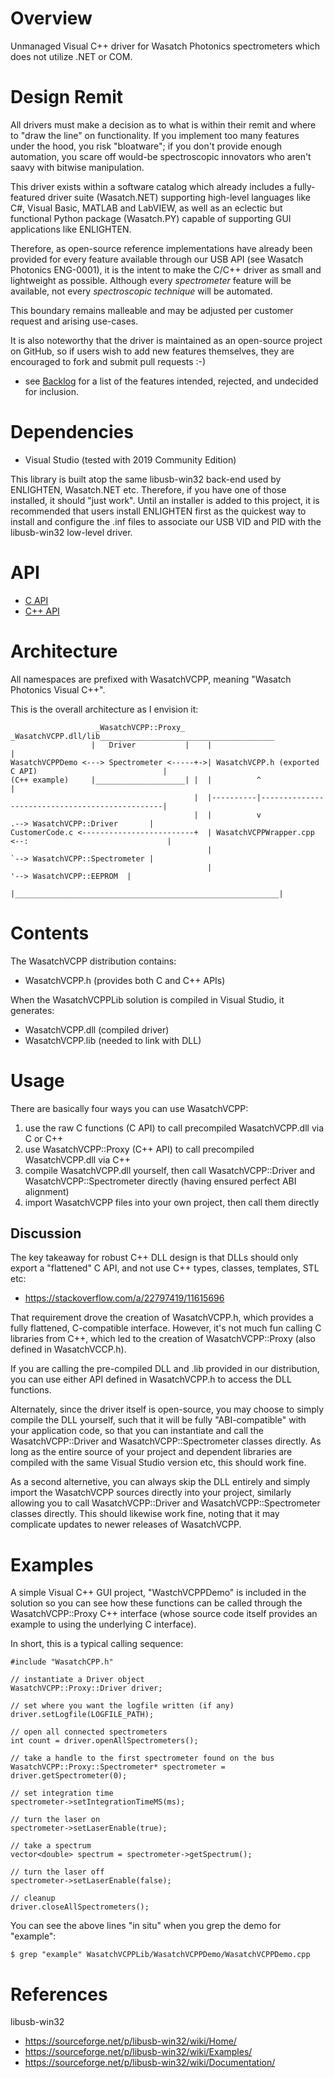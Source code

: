 # Overview

Unmanaged Visual C++ driver for Wasatch Photonics spectrometers which does not 
utilize .NET or COM.

# Design Remit

All drivers must make a decision as to what is within their remit and where to 
"draw the line" on functionality.  If you implement too many features under the hood,
you risk "bloatware"; if you don't provide enough automation, you scare off 
would-be spectroscopic innovators who aren't saavy with bitwise manipulation.

This driver exists within a software catalog which already includes a 
fully-featured driver suite (Wasatch.NET) supporting high-level languages like
C#, Visual Basic, MATLAB and LabVIEW, as well as an eclectic but functional 
Python package (Wasatch.PY) capable of supporting GUI applications like ENLIGHTEN.

Therefore, as open-source reference implementations have already been provided
for every feature available through our USB API (see Wasatch Photonics ENG-0001),
it is the intent to make the C/C++ driver as small and lightweight as possible.
Although every _spectrometer_ feature will be available, not every _spectroscopic
technique_ will be automated.

This boundary remains malleable and may be adjusted per customer request and
arising use-cases.

It is also noteworthy that the driver is maintained as an open-source project
on GitHub, so if users wish to add new features themselves, they are encouraged to 
fork and submit pull requests :-)

* see [Backlog](README_BACKLOG.md) for a list of the features intended, rejected,
and undecided for inclusion.

# Dependencies

- Visual Studio (tested with 2019 Community Edition)

This library is built atop the same libusb-win32 back-end used by ENLIGHTEN, 
Wasatch.NET etc.  Therefore, if you have one of those installed, it should "just 
work".  Until an installer is added to this project, it is recommended that users
install ENLIGHTEN first as the quickest way to install and configure the .inf
files to associate our USB VID and PID with the libusb-win32 low-level driver.

# API

* [C API](https://wasatchphotonics.com/api/Wasatch.VCPP/_wasatch_v_c_p_p_wrapper_8h.html)
* [C++ API](https://wasatchphotonics.com/api/Wasatch.VCPP/namespace_wasatch_v_c_p_p_1_1_proxy.html)

# Architecture

All namespaces are prefixed with WasatchVCPP, meaning "Wasatch Photonics Visual C++".

This is the overall architecture as I envision it:

                       _WasatchVCPP::Proxy_      _WasatchVCPP.dll/lib_______________________________________   
                      |   Driver           |    |                                                           |
    WasatchVCPPDemo <---> Spectrometer <-----+->| WasatchVCPP.h (exported C API)                            |
    (C++ example)     |____________________| |  |          ^                                                |
                                             |  |----------|------------------------------------------------|
                                             |  |          v                 .--> WasatchVCPP::Driver       |
    CustomerCode.c <-------------------------+  | WasatchVCPPWrapper.cpp <--:                               |
                                                |                            `--> WasatchVCPP::Spectrometer |
                                                |                                 '--> WasatchVCPP::EEPROM  |
                                                |___________________________________________________________|
# Contents

The WasatchVCPP distribution contains:

- WasatchVCPP.h (provides both C and C++ APIs)

When the WasatchVCPPLib solution is compiled in Visual Studio, it generates:

- WasatchVCPP.dll (compiled driver)
- WasatchVCPP.lib (needed to link with DLL)

# Usage

There are basically four ways you can use WasatchVCPP:

1. use the raw C functions (C API) to call precompiled WasatchVCPP.dll via C or C++
2. use WasatchVCPP::Proxy (C++ API) to call precompiled WasatchVCPP.dll via C++
3. compile WasatchVCPP.dll yourself, then call WasatchVCPP::Driver and 
   WasatchVCPP::Spectrometer directly (having ensured perfect ABI alignment)
4. import WasatchVCPP files into your own project, then call them directly 

## Discussion

The key takeaway for robust C++ DLL design is that DLLs should only export a 
"flattened" C API, and not use C++ types, classes, templates, STL etc:

- https://stackoverflow.com/a/22797419/11615696

That requirement drove the creation of WasatchVCPP.h, which provides
a fully flattened, C-compatible interface.  However, it's not much fun calling C 
libraries from C++, which led to the creation of WasatchVCPP::Proxy (also 
defined in WasatchVCCP.h).

If you are calling the pre-compiled DLL and .lib provided in our distribution,
you can use either API defined in WasatchVCPP.h to access the DLL functions.  

Alternately, since the driver itself is open-source, you may choose to simply 
compile the DLL yourself, such that it will be fully "ABI-compatible" with your
application code, so that you can instantiate and call the WasatchVCPP::Driver
and WasatchVCPP::Spectrometer classes directly.  As long as the entire source
of your project and dependent libraries are compiled with the same Visual Studio
version etc, this should work fine.

As a second alternetive, you can always skip the DLL entirely and simply import
the WasatchVCPP sources directly into your project, similarly allowing you to call
WasatchVCPP::Driver and WasatchVCPP::Spectrometer classes directly.  This should
likewise work fine, noting that it may complicate updates to newer releases of
WasatchVCPP.

# Examples

A simple Visual C++ GUI project, "WastchVCPPDemo" is included in the solution
so you can see how these functions can be called through the WasatchVCPP::Proxy
C++ interface (whose source code itself provides an example to using the 
underlying C interface).

In short, this is a typical calling sequence:

    #include "WasatchCPP.h"
    
    // instantiate a Driver object
    WasatchVCPP::Proxy::Driver driver;

    // set where you want the logfile written (if any)
    driver.setLogfile(LOGFILE_PATH); 

    // open all connected spectrometers
    int count = driver.openAllSpectrometers(); 

    // take a handle to the first spectrometer found on the bus
    WasatchVCPP::Proxy::Spectrometer* spectrometer = driver.getSpectrometer(0); 
    
    // set integration time
    spectrometer->setIntegrationTimeMS(ms); 

    // turn the laser on
    spectrometer->setLaserEnable(true); 

    // take a spectrum
    vector<double> spectrum = spectrometer->getSpectrum(); 

    // turn the laser off
    spectrometer->setLaserEnable(false); 
    
    // cleanup
    driver.closeAllSpectrometers(); 

You can see the above lines "in situ" when you grep the demo for "example":

    $ grep "example" WasatchVCPPLib/WasatchVCPPDemo/WasatchVCPPDemo.cpp

# References

libusb-win32
- https://sourceforge.net/p/libusb-win32/wiki/Home/
- https://sourceforge.net/p/libusb-win32/wiki/Examples/
- https://sourceforge.net/p/libusb-win32/wiki/Documentation/
